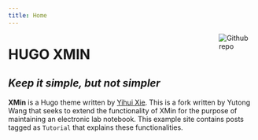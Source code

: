 ```yaml
---
title: Home
---
```


[<img src="https://simpleicons.org/icons/github.svg" style="max-width:15%;min-width:40px;float:right;" alt="Github repo" />](https://github.com/beeflavor/hugo-xmin)

# HUGO XMIN

## _Keep it simple, but not simpler_

**XMin** is a Hugo theme written by [Yihui Xie](https://yihui.name). This is a fork written by Yutong Wang that seeks to extend the functionality of XMin for the purpose of maintaining an electronic lab notebook. This example site contains posts tagged as `Tutorial` that explains these functionalities.
